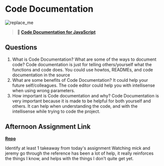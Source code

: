 # Code Documentation

![replace_me](https://codeworks.blob.core.windows.net/public/assets/img/illustrations/placeholder.svg)

> **📖 [Code Documentation for JavaScript](https://codeworksacademy.com/fs-student-guide/resources/wk7/02-JSDocs)**

## Questions

1. What is Code Documentation? What are some of the ways to document code?
  Code documentation is just for telling others/yourself what the functions and code does. You could use howtos, READMEs, and code documentation in the source
2. What are some benefits of Code Documentation?
  It could help your future self/colleagues. The code editor could help you with intellisense when using wrong parameters.
3. How important is Code documentation and why?
  Code Documentation is very important because it is made to be helpful for both yourself and others. It can help when understanding the code, and with the intellisense while trying to code the project.
## Afternoon Assignment Link

**[Repo](https://github.com/maxbennett0/<ASSIGNMENT_REPO>)**

Identify at least 1 takeaway from today's assignment
 Watching mick and jeremy go through the reference has been a lot of help, it really reinforces the things I know, and helps with the things I don't quite get yet.